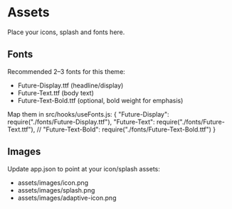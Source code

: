 # Assets

Place your icons, splash and fonts here.

## Fonts
Recommended 2–3 fonts for this theme:
- Future-Display.ttf (headline/display)
- Future-Text.ttf (body text)
- Future-Text-Bold.ttf (optional, bold weight for emphasis)

Map them in src/hooks/useFonts.js:
{
  "Future-Display": require("./fonts/Future-Display.ttf"),
  "Future-Text": require("./fonts/Future-Text.ttf"),
  // "Future-Text-Bold": require("./fonts/Future-Text-Bold.ttf")
}

## Images
Update app.json to point at your icon/splash assets:
- assets/images/icon.png
- assets/images/splash.png
- assets/images/adaptive-icon.png